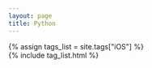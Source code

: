 ```yaml
---
layout: page
title: Python
---
```


{% assign tags_list = site.tags["iOS"] %}  
{% include tag_list.html %}

